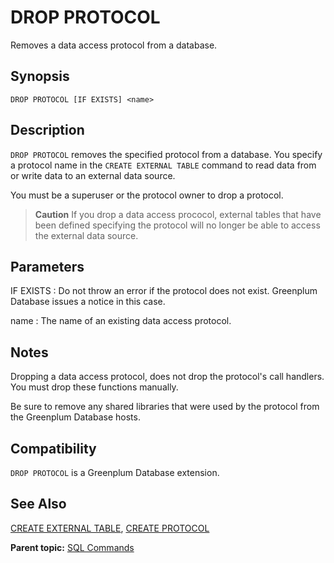 # DROP PROTOCOL 

Removes a data access protocol from a database.

## <a id="section2"></a>Synopsis 

``` {#sql_command_synopsis}
DROP PROTOCOL [IF EXISTS] <name>
```

## <a id="section3"></a>Description 

`DROP PROTOCOL` removes the specified protocol from a database. You specify a protocol name in the `CREATE EXTERNAL TABLE` command to read data from or write data to an external data source.

You must be a superuser or the protocol owner to drop a protocol.

> **Caution** If you drop a data access prococol, external tables that have been defined specifying the protocol will no longer be able to access the external data source.

## <a id="section4"></a>Parameters 

IF EXISTS
:   Do not throw an error if the protocol does not exist. Greenplum Database issues a notice in this case.

name
:   The name of an existing data access protocol.

## <a id="section5"></a>Notes 

Dropping a data access protocol, does not drop the protocol's call handlers. You must drop these functions manually.

Be sure to remove any shared libraries that were used by the protocol from the Greenplum Database hosts.

## <a id="section6"></a>Compatibility 

`DROP PROTOCOL` is a Greenplum Database extension.

## <a id="section7"></a>See Also 

[CREATE EXTERNAL TABLE](CREATE_EXTERNAL_TABLE.html), [CREATE PROTOCOL](CREATE_PROTOCOL.html)

**Parent topic:** [SQL Commands](../sql_commands/sql_ref.html)


